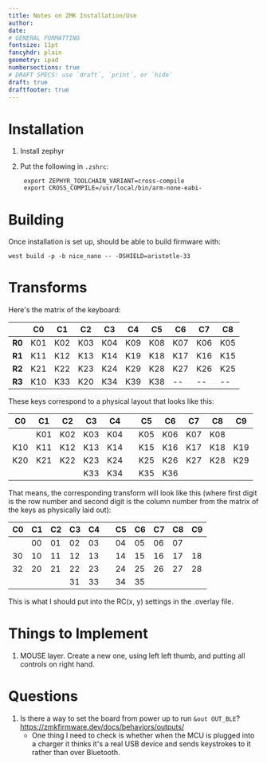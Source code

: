 ```yaml
---
title: Notes on ZMK Installation/Use
author:
date:
# GENERAL FORMATTING
fontsize: 11pt
fancyhdr: plain
geometry: ipad
numbersections: true
# DRAFT SPECS: use `draft`, `print`, or `hide`
draft: true
draftfooter: true
---
```


# Installation

1. Install zephyr

2. Put the following in `.zshrc`:

        export ZEPHYR_TOOLCHAIN_VARIANT=cross-compile
        export CROSS_COMPILE=/usr/local/bin/arm-none-eabi-

# Building

Once installation is set up, should be able to build firmware with:

    west build -p -b nice_nano -- -DSHIELD=aristotle-33

# Transforms

Here's the matrix of the keyboard:

|        | **C0** | **C1** | **C2** | **C3** | **C4** | **C5** | **C6** | **C7** | **C8** |
|--------|--------|--------|--------|--------|--------|--------|--------|--------|--------|
| **R0** | K01    | K02    | K03    | K04    | K09    | K08    | K07    | K06    | K05    |
| **R1** | K11    | K12    | K13    | K14    | K19    | K18    | K17    | K16    | K15    |
| **R2** | K21    | K22    | K23    | K24    | K29    | K28    | K27    | K26    | K25    |
| **R3** | K10    | K33    | K20    | K34    | K39    | K38    | --     | --     | --     |

These keys correspond to a physical layout that looks like this:

| **C0** | **C1** | **C2** | **C3** | **C4** |  | **C5** | **C6** | **C7** | **C8** | **C9** |
|--------|--------|--------|--------|--------|--|--------|--------|--------|--------|--------|
|        | K01    | K02    | K03    | K04    |  | K05    | K06    | K07    | K08    |        |
| K10    | K11    | K12    | K13    | K14    |  | K15    | K16    | K17    | K18    | K19    |
| K20    | K21    | K22    | K23    | K24    |  | K25    | K26    | K27    | K28    | K29    |
|        |        |        | K33    | K34    |  | K35    | K36    |        |        |        |

That means, the corresponding transform will look like this (where first digit is the row number and second digit is the column number from the matrix of the keys as physically laid out):

| **C0** | **C1** | **C2** | **C3** | **C4** |  | **C5** | **C6** | **C7** | **C8** | **C9** |
|--------|--------|--------|--------|--------|--|--------|--------|--------|--------|--------|
|        | 00     | 01     | 02     | 03     |  | 04     | 05     | 06     | 07     |        |
| 30     | 10     | 11     | 12     | 13     |  | 14     | 15     | 16     | 17     | 18     |
| 32     | 20     | 21     | 22     | 23     |  | 24     | 25     | 26     | 27     | 28     |
|        |        |        | 31     | 33     |  | 34     | 35     |        |        |        |

This is what I should put into the RC(x, y) settings in the .overlay file.

# Things to Implement

1. MOUSE layer. Create a new one, using left left thumb, and putting all controls on right hand.

# Questions

1. Is there a way to set the board from power up to run `&out OUT_BLE`? <https://zmkfirmware.dev/docs/behaviors/outputs/>
    - One thing I need to check is whether when the MCU is plugged into a charger it thinks it's a real USB device and sends keystrokes to it rather than over Bluetooth.
